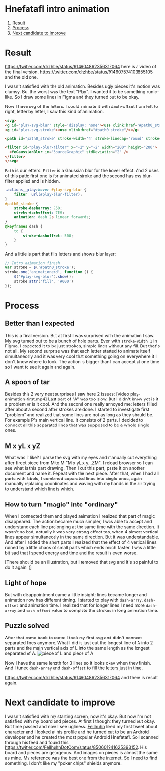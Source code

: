 # Hnefatafl intro animation

1. [Result](#result)
2. [Process](#process)
3. [Next candidate to improve](#next-candidate-to-improve)

# Result 

https://twitter.com/drzhbe/status/914604862356312064 here is a video of the final version.
https://twitter.com/drzhbe/status/914607574103855105 and the old one.

I wasn't satisfied with the old animation. Besides ugly pieces it's motion was clumsy. But the worst was the text "Play". I wanted it to be something runic-like. So I draw some lines in Figma and they turned out to be okay.

Now I have svg of the letters. I could animate it with dash-offset from left to right, letter by letter, I saw this kind of animation.

```html
<svg>
<g id="play-svg-blur" style='display: none'><use xlink:href="#path0_stroke"/></g>
<g id="play-svg-stroke"><use xlink:href="#path0_stroke"/></g>

<path id="path0_stroke" stroke-width='4' stroke-linecap="round" stroke='#000' fill='#fff' stroke-miterlimit='0' d="..."/>

<filter id="play-blur-filter" x="-2" y="-2" width="200" height="200">
  <feGaussianBlur in="SourceGraphic" stdDeviation="2" />
</filter>
</svg>
```

`Path` is our letters. `Filter` is a Gaussian blur for the hover effect. And 2 uses of this path: first one is for animated stroke and the second has css blur-filter applied and is hidden.

```css
.actions__play:hover #play-svg-blur {
    filter: url(#play-blur-filter);
}
#path0_stroke {
    stroke-dasharray: 750;
    stroke-dashoffset: 750;
    animation: dash 2s linear forwards;
}
@keyframes dash {
    to {
        stroke-dashoffset: 500;
    }
}
```

And a little js part that fills letters and shows blur layer:

```js
// Intro animation finish
var stroke = $('#path0_stroke');
stroke.one('animationend', function () {
    $('#play-svg-blur').show();
    stroke.attr('fill', '#000')
});
```

# Process

## Better than I expected
This is a final version. But at first I was surprised with the animation I saw. My svg turned out to be a bunch of hole parts. Even with `stroke-width 1` in Figma. I expected it to be just strokes, simple lines without any fill. But that's not all. My second surprise was that each letter started to animate itself simultaneosly and it was very cool that something going on everywhere it I don't know where to look. The action is bigger than I can accept at one time so I want to see it again and again.

## A spoon of tar
Besides this 2 very neat surprises I saw here 2 issues:
[video play-animation-first.mp4]
Last part of "A" was too slow. But I didn't know yet is it a problem or is it cool. And the second one really annoyed me: letters filled after about a second after strokes are done. I started to investigate first "problem" and realized that some lines are not as long as they should be. For example P's main vertical line. It consists of 2 parts. I decided to connect all this separated lines that was supposed to be a whole single ones.

## M x yL x yZ
What was it like? I parse the svg with my eyes and manually cut everything after firect piece from M to M "M x yL x y...ZM". I reload browser so I can see what is this part drawing. Then I cut this part, paste it on another document and name it. Repeat with the next piece. After that, when I had all parts with labels, I combined separated lines into single ones, again manually replacing coordinates and waving with my hands in the air trying to understand which line is which.

## How to turn "magic" into "ordinary"
When I connected them and played animation I realized that part of magic disappeared. The action became much simpler, I was able to accept and understand each line prolonging at the same time with the same direction. It wasn't so bad, actually it was very strong effect too, when 4 almost vertical lines appear simultaneosly in the same direction. But it was understandable. And after I added the short parts I realized that the effect of 4 vertical lines ruined by a little chaos of small parts which ends much faster. I was a little bit sad that I spend energy and time and the result is even worse.

[There should be an illustration, but I removed that svg and it's so painful to do it again :(]

## Light of hope
But with disappointment came a little insight: lines became longer and animation now has different timing. I started to play with `dash-array`, `dash-offset` and animation time. I realized that for longer lines I need more `dash-array` and `dash-offset` value to complete the strokes in long animation time.

## Puzzle solved
After that came back to roots: I took my first svg and didn't connect separated lines anymore. What I did is just cut the longest line of A into 2 parts and the main vertical axis of L into the same length as the longest separated of A.
![piece of L and piece of A](https://i.imgur.com/CtXbvJf.png)

Now I have the same length for 3 lines so it looks okay when they finish. And I tuned `dash-array` and `dash-offset` to fill the letters just in time.

https://twitter.com/drzhbe/status/914604862356312064 and there is result again.

# Next candidate to improve

I wasn't satisfied with my starting screen, now it's okay. But now I'm not satisfied with my board and pieces. At first I thought they turned out okay. But time passed and now I see ugliness. [Fellhuhn](https://twitter.com/FellhuhnDotCom) liked my first tweet about character and I looked at his profile and he turned out to be an Android developer and he created the most popular Android Hnefatafl. So I scanned through his feed and found this https://twitter.com/FellhuhnDotCom/status/850601941625393152. His board and pieces are georgeous. And images on pieces is almost the same as mine. My reference was the best one from the internet. So I need to find something. I don't like my "poker chips" shields anymore.
